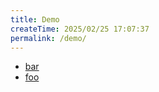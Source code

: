 ```yaml
---
title: Demo
createTime: 2025/02/25 17:07:37
permalink: /demo/
---
```


- [bar](./bar.md)
- [foo](./foo.md)
